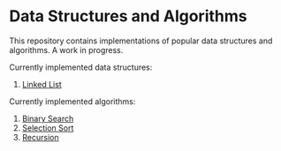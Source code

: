 # Data Structures and Algorithms

This repository contains implementations of popular data structures and algorithms. A work in progress.

Currently implemented data structures:

 1. [Linked List](data_structures/linked_list.py)

Currently implemented algorithms:

 1. [Binary Search](algorithms/binary_search.py)
 2. [Selection Sort](algorithms/selection_sort.py)
 3. [Recursion](algorithms/recursion.py)
